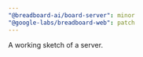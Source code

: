 ```yaml
---
"@breadboard-ai/board-server": minor
"@google-labs/breadboard-web": patch
---
```


A working sketch of a server.
